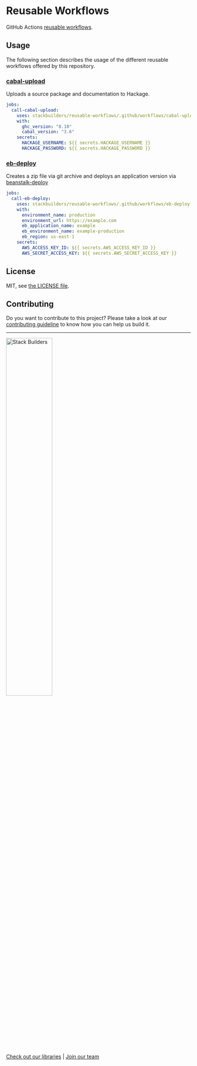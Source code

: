 # Reusable Workflows

GitHub Actions [reusable workflows][reusable-workflows].

## Usage

The following section describes the usage of the different reusable workflows
offered by this repository.

### [cabal-upload](.github/workflows/cabal-upload.yml)

Uploads a source package and documentation to Hackage.

```yml
jobs:
  call-cabal-upload:
    uses: stackbuilders/reusable-workflows/.github/workflows/cabal-upload.yml@main
    with:
      ghc_version: "8.10"
      cabal_version: "3.6"
    secrets:
      HACKAGE_USERNAME: ${{ secrets.HACKAGE_USERNAME }}
      HACKAGE_PASSWORD: ${{ secrets.HACKAGE_PASSWORD }}
```

### [eb-deploy](.github/workflows/eb-deploy.yml)

Creates a zip file via git archive and deploys an application version via
[beanstalk-deploy][beanstalk-deploy]


```yml
jobs:
  call-eb-deploy:
    uses: stackbuilders/reusable-workflows/.github/workflows/eb-deploy.yml@main
    with:
      environment_name: production
      environment_url: https://example.com
      eb_application_name: example
      eb_environment_name: example-production
      eb_region: us-east-1
    secrets:
      AWS_ACCESS_KEY_ID: ${{ secrets.AWS_ACCESS_KEY_ID }}
      AWS_SECRET_ACCESS_KEY: ${{ secrets.AWS_SECRET_ACCESS_KEY }}
```

## License

MIT, see [the LICENSE file](LICENSE).

## Contributing

Do you want to contribute to this project? Please take a look at our
[contributing guideline](docs/CONTRIBUTING.md) to know how you can help us
build it.

---
<img src="https://www.stackbuilders.com/media/images/Sb-supports.original.png" alt="Stack Builders" width="50%"></img>  
[Check out our libraries](https://github.com/stackbuilders/) | [Join our team](https://www.stackbuilders.com/join-us/)

[beanstalk-deploy]: https://github.com/einaregilsson/beanstalk-deploy
[reusable-workflows]: https://docs.github.com/en/actions/using-workflows/reusing-workflows
